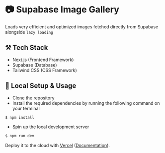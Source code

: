 # 📷 Supabase Image Gallery
Loads very efficient and optimized images fetched directly from Supabase alongside `lazy loading`

## ⚒ Tech Stack
* Next.js (Frontend Framework)
* Supabase (Database)
* Tailwind CSS (CSS Framework)

## 📐 Local Setup & Usage
* Clone the repository
* Install the required dependencies by running the following command on your terminal 
```bash
$ npm install
```
* Spin up the local development server
```bash
$ npm run dev
```


Deploy it to the cloud with [Vercel](https://vercel.com/new?utm_source=github&utm_medium=readme&utm_campaign=next-example) ([Documentation](https://nextjs.org/docs/deployment)).
